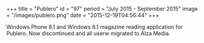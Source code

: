 +++
title = "Publero"
id = "97"
period = "July 2015 - September 2015"
image = "/images/publero.png"
date = "2015-12-19T04:56:44"
+++

Windows Phone 8.1 and Windows 8.1 magazine reading application for Publero. Now discontinued and all userw migrated to Alza Media.
